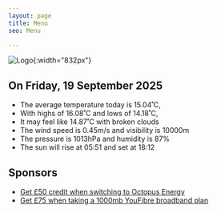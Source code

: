 ```yaml
---
layout: page
title: Menu
seo: Menu

---
```


![Logo](/images/logo.jpg){:width="832px"}

<!-- weather_marker starts -->
## On Friday, 19 September 2025

- The average temperature today is 15.04˚C,
- With highs of 16.08˚C and lows of 14.18˚C,
- It may feel like 14.87˚C with broken clouds
- The wind speed is 0.45m/s and visibility is 10000m
- The pressure is 1013hPa and humidity is 87%
- The sun will rise at 05:51 and set at 18:12

<!-- weather_marker ends -->

## Sponsors

- [Get £50 credit when switching to Octopus Energy](https://bit.ly/3oD1nnS)
- [Get £75 when taking a 1000mb YouFibre broadband plan](https://aklam.io/91zWhU?)
